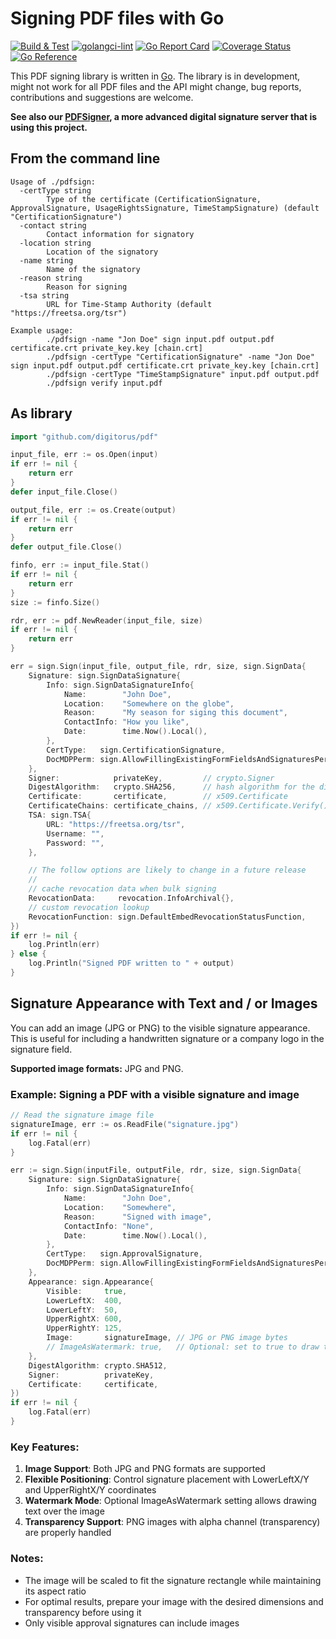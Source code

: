 # Signing PDF files with Go

[![Build & Test](https://github.com/digitorus/pdfsign/workflows/Build%20&%20Test/badge.svg)](https://github.com/digitorus/pdfsign/actions?query=workflow%3Abuild-and-test)
[![golangci-lint](https://github.com/digitorus/pdfsign/workflows/golangci-lint/badge.svg)](https://github.com/digitorus/pdfsign/actions?query=workflow%3Agolangci-lint)
[![Go Report Card](https://goreportcard.com/badge/github.com/digitorus/pdfsign)](https://goreportcard.com/report/github.com/digitorus/pdfsign)
[![Coverage Status](https://codecov.io/gh/digitorus/pdfsign/branch/main/graph/badge.svg)](https://codecov.io/gh/)
[![Go Reference](https://pkg.go.dev/badge/github.com/digitorus/pdfsign.svg)](https://pkg.go.dev/github.com/digitorus/pdfsign)

This PDF signing library is written in [Go](https://go.dev). The library is in development, might not work for all PDF files and the API might change, bug reports, contributions and suggestions are welcome.

**See also our [PDFSigner](https://github.com/digitorus/pdfsigner/), a more advanced digital signature server that is using this project.**

## From the command line

```
Usage of ./pdfsign:
  -certType string
        Type of the certificate (CertificationSignature, ApprovalSignature, UsageRightsSignature, TimeStampSignature) (default "CertificationSignature")
  -contact string
        Contact information for signatory
  -location string
        Location of the signatory
  -name string
        Name of the signatory
  -reason string
        Reason for signing
  -tsa string
        URL for Time-Stamp Authority (default "https://freetsa.org/tsr")

Example usage:
        ./pdfsign -name "Jon Doe" sign input.pdf output.pdf certificate.crt private_key.key [chain.crt]
        ./pdfsign -certType "CertificationSignature" -name "Jon Doe" sign input.pdf output.pdf certificate.crt private_key.key [chain.crt]
        ./pdfsign -certType "TimeStampSignature" input.pdf output.pdf
        ./pdfsign verify input.pdf
```

## As library

```go
import "github.com/digitorus/pdf"

input_file, err := os.Open(input)
if err != nil {
    return err
}
defer input_file.Close()

output_file, err := os.Create(output)
if err != nil {
    return err
}
defer output_file.Close()

finfo, err := input_file.Stat()
if err != nil {
    return err
}
size := finfo.Size()

rdr, err := pdf.NewReader(input_file, size)
if err != nil {
    return err
}

err = sign.Sign(input_file, output_file, rdr, size, sign.SignData{
    Signature: sign.SignDataSignature{
        Info: sign.SignDataSignatureInfo{
            Name:        "John Doe",
            Location:    "Somewhere on the globe",
            Reason:      "My season for siging this document",
            ContactInfo: "How you like",
            Date:        time.Now().Local(),
        },
        CertType:   sign.CertificationSignature,
        DocMDPPerm: sign.AllowFillingExistingFormFieldsAndSignaturesPerms,
    },
    Signer:            privateKey,         // crypto.Signer
    DigestAlgorithm:   crypto.SHA256,      // hash algorithm for the digest creation
    Certificate:       certificate,        // x509.Certificate
    CertificateChains: certificate_chains, // x509.Certificate.Verify()
    TSA: sign.TSA{
        URL: "https://freetsa.org/tsr",
        Username: "",
        Password: "",
    },

    // The follow options are likely to change in a future release
    //
    // cache revocation data when bulk signing
    RevocationData:     revocation.InfoArchival{}, 
    // custom revocation lookup
    RevocationFunction: sign.DefaultEmbedRevocationStatusFunction,
})
if err != nil {
    log.Println(err)
} else {
    log.Println("Signed PDF written to " + output)
}

```

## Signature Appearance with Text and / or Images

You can add an image (JPG or PNG) to the visible signature appearance. This is useful for including a handwritten signature or a company logo in the signature field.

**Supported image formats:** JPG and PNG.

### Example: Signing a PDF with a visible signature and image

```go
// Read the signature image file
signatureImage, err := os.ReadFile("signature.jpg")
if err != nil {
    log.Fatal(err)
}

err := sign.Sign(inputFile, outputFile, rdr, size, sign.SignData{
    Signature: sign.SignDataSignature{
        Info: sign.SignDataSignatureInfo{
            Name:        "John Doe",
            Location:    "Somewhere",
            Reason:      "Signed with image",
            ContactInfo: "None",
            Date:        time.Now().Local(),
        },
        CertType:   sign.ApprovalSignature,
        DocMDPPerm: sign.AllowFillingExistingFormFieldsAndSignaturesPerms,
    },
    Appearance: sign.Appearance{
        Visible:     true,
        LowerLeftX:  400,
        LowerLeftY:  50,
        UpperRightX: 600,
        UpperRightY: 125,
        Image:       signatureImage, // JPG or PNG image bytes
        // ImageAsWatermark: true,   // Optional: set to true to draw text over the image
    },
    DigestAlgorithm: crypto.SHA512,
    Signer:          privateKey,
    Certificate:     certificate,
})
if err != nil {
    log.Fatal(err)
}
```

### Key Features:

1. **Image Support**: Both JPG and PNG formats are supported
2. **Flexible Positioning**: Control signature placement with LowerLeftX/Y and UpperRightX/Y coordinates
3. **Watermark Mode**: Optional ImageAsWatermark setting allows drawing text over the image
4. **Transparency Support**: PNG images with alpha channel (transparency) are properly handled

### Notes:
- The image will be scaled to fit the signature rectangle while maintaining its aspect ratio
- For optimal results, prepare your image with the desired dimensions and transparency before using it
- Only visible approval signatures can include images
